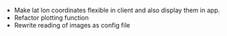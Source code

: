 - Make lat lon coordinates flexible in client and also display them in app.
- Refactor plotting function
- Rewrite reading of images as config file